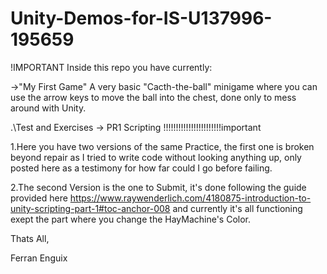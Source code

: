 # Unity-Demos-for-IS-U137996-195659

!IMPORTANT
Inside this repo you have currently:

->"My First Game"
A very basic "Cacth-the-ball" minigame where you can use the arrow keys to move the ball into the chest, done only to mess around with Unity.

.\Test and Exercises
-> PR1 Scripting
!!!!!!!!!!!!!!!!!!!!!!!important

1.Here you have two versions of the same Practice, the first one is broken beyond repair as I tried to write code without looking anything up, only posted here as a testimony for how far could I go before failing.

2.The second Version is the one to Submit, it's done following the guide provided here https://www.raywenderlich.com/4180875-introduction-to-unity-scripting-part-1#toc-anchor-008 and currently it's all functioning exept the part where you change the HayMachine's Color.

Thats All,

Ferran Enguix
